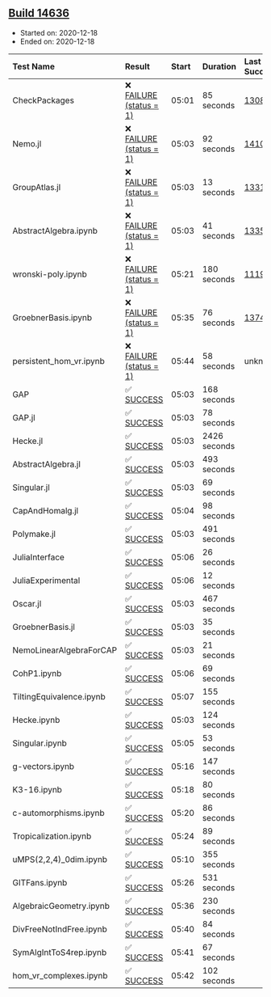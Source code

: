 ## [Build 14636](https://oscarci.mathematik.uni-kl.de/job/oscar/14636/)

* Started on: 2020-12-18
* Ended on: 2020-12-18

| Test Name    | Result | Start | Duration | Last Success | First Failure |
|:-------------|:-------|:------|:---------|:-------------|:--------------|
| CheckPackages | ❌ [FAILURE (status = 1)](https://oscarci.mathematik.uni-kl.de/job/oscar/14636/artifact/logs/build-14636/CheckPackages.log) | 05:01 | 85 seconds | [13085](https://oscarci.mathematik.uni-kl.de/job/oscar/13085/) | [13086](https://oscarci.mathematik.uni-kl.de/job/oscar/13086/) |
| Nemo.jl | ❌ [FAILURE (status = 1)](https://oscarci.mathematik.uni-kl.de/job/oscar/14636/artifact/logs/build-14636/Nemo.jl.log) | 05:03 | 92 seconds | [14101](https://oscarci.mathematik.uni-kl.de/job/oscar/14101/) | [14102](https://oscarci.mathematik.uni-kl.de/job/oscar/14102/) |
| GroupAtlas.jl | ❌ [FAILURE (status = 1)](https://oscarci.mathematik.uni-kl.de/job/oscar/14636/artifact/logs/build-14636/GroupAtlas.jl.log) | 05:03 | 13 seconds | [13311](https://oscarci.mathematik.uni-kl.de/job/oscar/13311/) | [13312](https://oscarci.mathematik.uni-kl.de/job/oscar/13312/) |
| AbstractAlgebra.ipynb | ❌ [FAILURE (status = 1)](https://oscarci.mathematik.uni-kl.de/job/oscar/14636/artifact/logs/build-14636/AbstractAlgebra.ipynb.log) | 05:03 | 41 seconds | [13355](https://oscarci.mathematik.uni-kl.de/job/oscar/13355/) | [13356](https://oscarci.mathematik.uni-kl.de/job/oscar/13356/) |
| wronski-poly.ipynb | ❌ [FAILURE (status = 1)](https://oscarci.mathematik.uni-kl.de/job/oscar/14636/artifact/logs/build-14636/wronski-poly.ipynb.log) | 05:21 | 180 seconds | [11192](https://oscarci.mathematik.uni-kl.de/job/oscar/11192/) | [11193](https://oscarci.mathematik.uni-kl.de/job/oscar/11193/) |
| GroebnerBasis.ipynb | ❌ [FAILURE (status = 1)](https://oscarci.mathematik.uni-kl.de/job/oscar/14636/artifact/logs/build-14636/GroebnerBasis.ipynb.log) | 05:35 | 76 seconds | [13748](https://oscarci.mathematik.uni-kl.de/job/oscar/13748/) | [13749](https://oscarci.mathematik.uni-kl.de/job/oscar/13749/) |
| persistent_hom_vr.ipynb | ❌ [FAILURE (status = 1)](https://oscarci.mathematik.uni-kl.de/job/oscar/14636/artifact/logs/build-14636/persistent_hom_vr.ipynb.log) | 05:44 | 58 seconds | unknown | unknown |
| GAP | ✅ [SUCCESS](https://oscarci.mathematik.uni-kl.de/job/oscar/14636/artifact/logs/build-14636/GAP.log) | 05:03 | 168 seconds |  |  |
| GAP.jl | ✅ [SUCCESS](https://oscarci.mathematik.uni-kl.de/job/oscar/14636/artifact/logs/build-14636/GAP.jl.log) | 05:03 | 78 seconds |  |  |
| Hecke.jl | ✅ [SUCCESS](https://oscarci.mathematik.uni-kl.de/job/oscar/14636/artifact/logs/build-14636/Hecke.jl.log) | 05:03 | 2426 seconds |  |  |
| AbstractAlgebra.jl | ✅ [SUCCESS](https://oscarci.mathematik.uni-kl.de/job/oscar/14636/artifact/logs/build-14636/AbstractAlgebra.jl.log) | 05:03 | 493 seconds |  |  |
| Singular.jl | ✅ [SUCCESS](https://oscarci.mathematik.uni-kl.de/job/oscar/14636/artifact/logs/build-14636/Singular.jl.log) | 05:03 | 69 seconds |  |  |
| CapAndHomalg.jl | ✅ [SUCCESS](https://oscarci.mathematik.uni-kl.de/job/oscar/14636/artifact/logs/build-14636/CapAndHomalg.jl.log) | 05:04 | 98 seconds |  |  |
| Polymake.jl | ✅ [SUCCESS](https://oscarci.mathematik.uni-kl.de/job/oscar/14636/artifact/logs/build-14636/Polymake.jl.log) | 05:03 | 491 seconds |  |  |
| JuliaInterface | ✅ [SUCCESS](https://oscarci.mathematik.uni-kl.de/job/oscar/14636/artifact/logs/build-14636/JuliaInterface.log) | 05:06 | 26 seconds |  |  |
| JuliaExperimental | ✅ [SUCCESS](https://oscarci.mathematik.uni-kl.de/job/oscar/14636/artifact/logs/build-14636/JuliaExperimental.log) | 05:06 | 12 seconds |  |  |
| Oscar.jl | ✅ [SUCCESS](https://oscarci.mathematik.uni-kl.de/job/oscar/14636/artifact/logs/build-14636/Oscar.jl.log) | 05:03 | 467 seconds |  |  |
| GroebnerBasis.jl | ✅ [SUCCESS](https://oscarci.mathematik.uni-kl.de/job/oscar/14636/artifact/logs/build-14636/GroebnerBasis.jl.log) | 05:03 | 35 seconds |  |  |
| NemoLinearAlgebraForCAP | ✅ [SUCCESS](https://oscarci.mathematik.uni-kl.de/job/oscar/14636/artifact/logs/build-14636/NemoLinearAlgebraForCAP.log) | 05:03 | 21 seconds |  |  |
| CohP1.ipynb | ✅ [SUCCESS](https://oscarci.mathematik.uni-kl.de/job/oscar/14636/artifact/logs/build-14636/CohP1.ipynb.log) | 05:06 | 69 seconds |  |  |
| TiltingEquivalence.ipynb | ✅ [SUCCESS](https://oscarci.mathematik.uni-kl.de/job/oscar/14636/artifact/logs/build-14636/TiltingEquivalence.ipynb.log) | 05:07 | 155 seconds |  |  |
| Hecke.ipynb | ✅ [SUCCESS](https://oscarci.mathematik.uni-kl.de/job/oscar/14636/artifact/logs/build-14636/Hecke.ipynb.log) | 05:03 | 124 seconds |  |  |
| Singular.ipynb | ✅ [SUCCESS](https://oscarci.mathematik.uni-kl.de/job/oscar/14636/artifact/logs/build-14636/Singular.ipynb.log) | 05:05 | 53 seconds |  |  |
| g-vectors.ipynb | ✅ [SUCCESS](https://oscarci.mathematik.uni-kl.de/job/oscar/14636/artifact/logs/build-14636/g-vectors.ipynb.log) | 05:16 | 147 seconds |  |  |
| K3-16.ipynb | ✅ [SUCCESS](https://oscarci.mathematik.uni-kl.de/job/oscar/14636/artifact/logs/build-14636/K3-16.ipynb.log) | 05:18 | 80 seconds |  |  |
| c-automorphisms.ipynb | ✅ [SUCCESS](https://oscarci.mathematik.uni-kl.de/job/oscar/14636/artifact/logs/build-14636/c-automorphisms.ipynb.log) | 05:20 | 86 seconds |  |  |
| Tropicalization.ipynb | ✅ [SUCCESS](https://oscarci.mathematik.uni-kl.de/job/oscar/14636/artifact/logs/build-14636/Tropicalization.ipynb.log) | 05:24 | 89 seconds |  |  |
| uMPS(2,2,4)_0dim.ipynb | ✅ [SUCCESS](https://oscarci.mathematik.uni-kl.de/job/oscar/14636/artifact/logs/build-14636/uMPS-2-2-4-_0dim.ipynb.log) | 05:10 | 355 seconds |  |  |
| GITFans.ipynb | ✅ [SUCCESS](https://oscarci.mathematik.uni-kl.de/job/oscar/14636/artifact/logs/build-14636/GITFans.ipynb.log) | 05:26 | 531 seconds |  |  |
| AlgebraicGeometry.ipynb | ✅ [SUCCESS](https://oscarci.mathematik.uni-kl.de/job/oscar/14636/artifact/logs/build-14636/AlgebraicGeometry.ipynb.log) | 05:36 | 230 seconds |  |  |
| DivFreeNotIndFree.ipynb | ✅ [SUCCESS](https://oscarci.mathematik.uni-kl.de/job/oscar/14636/artifact/logs/build-14636/DivFreeNotIndFree.ipynb.log) | 05:40 | 84 seconds |  |  |
| SymAlgIntToS4rep.ipynb | ✅ [SUCCESS](https://oscarci.mathematik.uni-kl.de/job/oscar/14636/artifact/logs/build-14636/SymAlgIntToS4rep.ipynb.log) | 05:41 | 67 seconds |  |  |
| hom_vr_complexes.ipynb | ✅ [SUCCESS](https://oscarci.mathematik.uni-kl.de/job/oscar/14636/artifact/logs/build-14636/hom_vr_complexes.ipynb.log) | 05:42 | 102 seconds |  |  |
